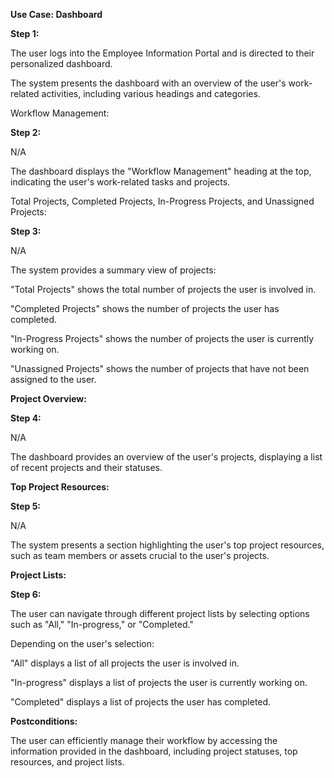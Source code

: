 ﻿**Use Case: Dashboard**

**Step 1:**

The user logs into the Employee Information Portal and is directed to their personalized dashboard.

The system presents the dashboard with an overview of the user's work-related activities, including various headings and categories.

Workflow Management:

**Step 2:**

N/A

The dashboard displays the "Workflow Management" heading at the top, indicating the user's work-related tasks and projects.

Total Projects, Completed Projects, In-Progress Projects, and Unassigned Projects:

**Step 3:**

N/A

The system provides a summary view of projects:

"Total Projects" shows the total number of projects the user is involved in.

"Completed Projects" shows the number of projects the user has completed.

"In-Progress Projects" shows the number of projects the user is currently working on.

"Unassigned Projects" shows the number of projects that have not been assigned to the user.

**Project Overview:**

**Step 4:**

N/A

The dashboard provides an overview of the user's projects, displaying a list of recent projects and their statuses.

**Top Project Resources:**

**Step 5:**

N/A

The system presents a section highlighting the user's top project resources, such as team members or assets crucial to the user's projects.

**Project Lists:**

**Step 6:**

The user can navigate through different project lists by selecting options such as "All," "In-progress," or "Completed."

Depending on the user's selection:

"All" displays a list of all projects the user is involved in.

"In-progress" displays a list of projects the user is currently working on.

"Completed" displays a list of projects the user has completed.

**Postconditions:**

The user can efficiently manage their workflow by accessing the information provided in the dashboard, including project statuses, top resources, and project lists.

